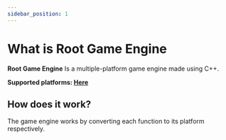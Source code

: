 ```yaml
---
sidebar_position: 1
---
```


# What is Root Game Engine

**Root Game Engine** Is a multiple-platform game engine made using C++.

**Supported platforms: [Here](/docs/Introduction/Supported-Platforms)**

## How does it work?

The game engine works by converting each function to its platform respectively.
